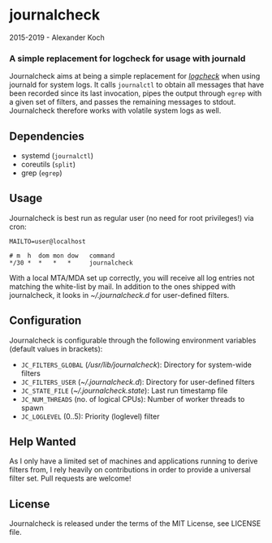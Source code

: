 journalcheck
============

2015-2019 - Alexander Koch

### A simple replacement for logcheck for usage with journald

Journalcheck aims at being a simple replacement for
[_logcheck_](http://logcheck.org) when using journald for system logs. It calls
`journalctl` to obtain all messages that have been recorded since its last
invocation, pipes the output through `egrep` with a given set of filters, and
passes the remaining messages to stdout. Journalcheck therefore works with
volatile system logs as well.

## Dependencies
 * systemd (`journalctl`)
 * coreutils (`split`)
 * grep (`egrep`)

## Usage
Journalcheck is best run as regular user (no need for root privileges!) via
cron:
```
MAILTO=user@localhost

# m  h  dom mon dow   command
*/30 *  *   *   *     journalcheck
```

With a local MTA/MDA set up correctly, you will receive all log entries not
matching the white-list by mail. In addition to the ones shipped with
journalcheck, it looks in _~/.journalcheck.d_ for user-defined filters.

## Configuration
Journalcheck is configurable through the following environment variables
(default values in brackets):

 * `JC_FILTERS_GLOBAL` (*/usr/lib/journalcheck*): Directory for system-wide filters
 * `JC_FILTERS_USER` (*~/.journalcheck.d*): Directory for user-defined filters
 * `JC_STATE_FILE` (*~/.journalcheck.state*): Last run timestamp file
 * `JC_NUM_THREADS` (no. of logical CPUs): Number of worker threads to spawn
 * `JC_LOGLEVEL` (0..5): Priority (loglevel) filter

## Help Wanted
As I only have a limited set of machines and applications running to derive
filters from, I rely heavily on contributions in order to provide a universal
filter set. Pull requests are welcome!

## License
Journalcheck is released under the terms of the MIT License, see LICENSE file.
